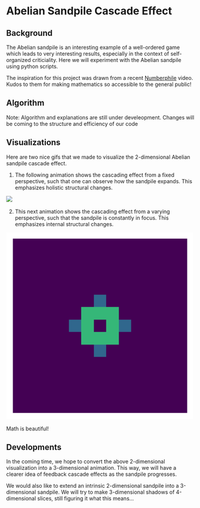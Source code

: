 # Abelian Sandpile Cascade Effect

## Background

The Abelian sandpile is an interesting example of a well-ordered game which leads to very interesting results, especially in the context of self-organized criticiality. Here we will experiment with the Abelian sandpile using python scripts.

The inspiration for this project was drawn from a recent [Numberphile](https://www.youtube.com/watch?v=1MtEUErz7Gg) video. Kudos to them for making mathematics so accessible to the general public!

## Algorithm

Note: Algorithm and explanations are still under develeopment. Changes will be coming to the structure and efficiency of our code

## Visualizations

Here are two nice gifs that we made to visualize the 2-dimensional Abelian sandpile cascade effect.

1. The following animation shows the cascading effect from a fixed perspective, such that one can observe how the sandpile expands. This emphasizes holistic structural changes.

<img src="https://github.com/AtreyaSh/abelianSandpile/blob/master/gif/sandyMovie2.gif" width="500">

2. This next animation shows the cascading effect from a varying perspective, such that the sandpile is constantly in focus. This emphasizes internal structural changes.

<img src="https://github.com/AtreyaSh/abelianSandpile/blob/master/gif/sandyMovie.gif" width="500">

Math is beautiful!

## Developments

In the coming time, we hope to convert the above 2-dimensional visualization into a 3-dimensional animation. This way, we will have a clearer idea of feedback cascade effects as the sandpile progresses.

We would also like to extend an intrinsic 2-dimensional sandpile into a 3-dimensional sandpile. We will try to make 3-dimensional shadows of 4-dimensional slices, still figuring it what this means...
